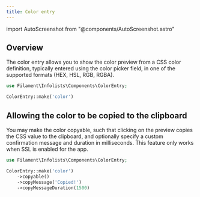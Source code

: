 ```yaml
---
title: Color entry
---
```

import AutoScreenshot from "@components/AutoScreenshot.astro"

## Overview

The color entry allows you to show the color preview from a CSS color definition, typically entered using the color picker field, in one of the supported formats (HEX, HSL, RGB, RGBA).

```php
use Filament\Infolists\Components\ColorEntry;

ColorEntry::make('color')
```

<AutoScreenshot name="infolists/entries/color/simple" alt="Color entry" version="3.x" />

## Allowing the color to be copied to the clipboard

You may make the color copyable, such that clicking on the preview copies the CSS value to the clipboard, and optionally specify a custom confirmation message and duration in milliseconds. This feature only works when SSL is enabled for the app.

```php
use Filament\Infolists\Components\ColorEntry;

ColorEntry::make('color')
    ->copyable()
    ->copyMessage('Copied!')
    ->copyMessageDuration(1500)
```

<AutoScreenshot name="infolists/entries/color/copyable" alt="Color entry with a button to copy it" version="3.x" />
